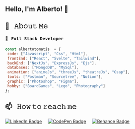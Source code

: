  ##  Hello, I'm Alberto! 👋 
 ## 💬 &nbsp; 𝙰𝚋𝚘𝚞𝚝 𝙼𝚎
 #### 🚀 &nbsp; <samp>Full Stack Developer</samp>
 ```javascript
const albertotomatis  = {
  code: ["Javascript", "Css", "Html"],
  frontEnd: ["React", "Svelte", "Tailwind"],
  backEnd: ["NextJs". "ExpressJs", "Ejs"],
  databases: ["MongoDB", "MySql"],
  animation: ["animeJs", "threeJs", "theatreJs", "Gsap"],
  tools: ["Postman", "Sourcetree", "Notion"],
  graphic: ["Photoshop", "Figma"],
  hobby: ["BoardGames", "Lego", "Photography"]
};
```
## 📫 &nbsp; 𝙷𝚘𝚠 𝚝𝚘 𝚛𝚎𝚊𝚌𝚑 𝚖𝚎
[![LinkedIn Badge](https://img.shields.io/badge/LinkedIn-%230A66C2.svg?&style=for-the-badge&logo=linkedin&logoColor=white)](https://www.linkedin.com/in/alberto-tomatis/) &nbsp;&nbsp;&nbsp;
[![CodePen Badge](https://img.shields.io/badge/CodePen-%231E1E1E.svg?&style=for-the-badge&logo=codepen&logoColor=black&color=white)](https://codepen.io/alby_design/pens/public) &nbsp;&nbsp;&nbsp;
[![Behance Badge](https://img.shields.io/badge/behance-%23053eff.svg?&style=for-the-badge&logo=behance&logoColor=white)](https://www.behance.net/albertotomatis/) &nbsp;&nbsp;&nbsp;
